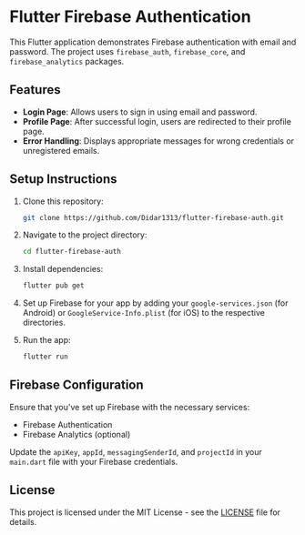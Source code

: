 # Flutter Firebase Authentication

This Flutter application demonstrates Firebase authentication with email and password. The project uses `firebase_auth`, `firebase_core`, and `firebase_analytics` packages.

## Features
- **Login Page**: Allows users to sign in using email and password.
- **Profile Page**: After successful login, users are redirected to their profile page.
- **Error Handling**: Displays appropriate messages for wrong credentials or unregistered emails.

## Setup Instructions
1. Clone this repository:
   ```bash
   git clone https://github.com/Didar1313/flutter-firebase-auth.git
   ```
2. Navigate to the project directory:
   ```bash
   cd flutter-firebase-auth
   ```
3. Install dependencies:
   ```bash
   flutter pub get
   ```
4. Set up Firebase for your app by adding your `google-services.json` (for Android) or `GoogleService-Info.plist` (for iOS) to the respective directories.

5. Run the app:
   ```bash
   flutter run
   ```

## Firebase Configuration
Ensure that you've set up Firebase with the necessary services:
- Firebase Authentication
- Firebase Analytics (optional)

Update the `apiKey`, `appId`, `messagingSenderId`, and `projectId` in your `main.dart` file with your Firebase credentials.

## License
This project is licensed under the MIT License - see the [LICENSE](LICENSE) file for details.
